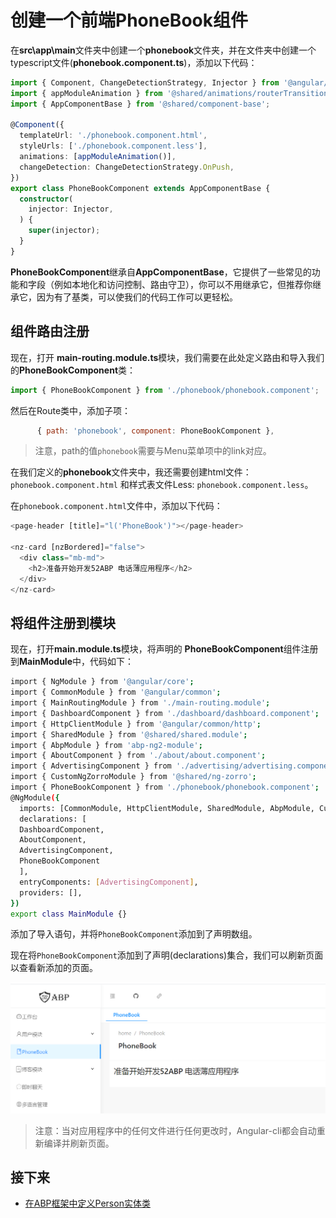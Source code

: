 # 创建一个前端PhoneBook组件

在**src\app\main**文件夹中创建一个**phonebook**文件夹，并在文件夹中创建一个typescript文件(**phonebook.component.ts**)，添加以下代码：

```ts
import { Component, ChangeDetectionStrategy, Injector } from '@angular/core';
import { appModuleAnimation } from '@shared/animations/routerTransition';
import { AppComponentBase } from '@shared/component-base';

@Component({
  templateUrl: './phonebook.component.html',
  styleUrls: ['./phonebook.component.less'],
  animations: [appModuleAnimation()],
  changeDetection: ChangeDetectionStrategy.OnPush,
})
export class PhoneBookComponent extends AppComponentBase {
  constructor(
    injector: Injector,
  ) {
    super(injector);
  }
}
```

**PhoneBookComponent**继承自**AppComponentBase**，它提供了一些常见的功能和字段（例如本地化和访问控制、路由守卫），你可以不用继承它，但推荐你继承它，因为有了基类，可以使我们的代码工作可以更轻松。

## 组件路由注册

现在，打开 **main-routing.module.ts**模块，我们需要在此处定义路由和导入我们的**PhoneBookComponent**类：

```js
import { PhoneBookComponent } from './phonebook/phonebook.component';

```
然后在Route类中，添加子项：

```js
      { path: 'phonebook', component: PhoneBookComponent },
```

> 注意，path的值`phonebook`需要与Menu菜单项中的link对应。

在我们定义的**phonebook**文件夹中，我还需要创建html文件：`phonebook.component.html`
和样式表文件Less: `phonebook.component.less`。

在`phonebook.component.html`文件中，添加以下代码：

```js
<page-header [title]="l('PhoneBook')"></page-header>

<nz-card [nzBordered]="false">
  <div class="mb-md">
    <h2>准备开始开发52ABP 电话薄应用程序</h2>
  </div>
</nz-card>
```



## 将组件注册到模块

现在，打开**main.module.ts**模块，将声明的 **PhoneBookComponent**组件注册到**MainModule**中，代码如下：

```bash
import { NgModule } from '@angular/core';
import { CommonModule } from '@angular/common';
import { MainRoutingModule } from './main-routing.module';
import { DashboardComponent } from './dashboard/dashboard.component';
import { HttpClientModule } from '@angular/common/http';
import { SharedModule } from '@shared/shared.module';
import { AbpModule } from 'abp-ng2-module';
import { AboutComponent } from './about/about.component';
import { AdvertisingComponent } from './advertising/advertising.component';
import { CustomNgZorroModule } from '@shared/ng-zorro';
import { PhoneBookComponent } from './phonebook/phonebook.component';
@NgModule({
  imports: [CommonModule, HttpClientModule, SharedModule, AbpModule, CustomNgZorroModule, MainRoutingModule],
  declarations: [
  DashboardComponent, 
  AboutComponent, 
  AdvertisingComponent, 
  PhoneBookComponent
  ],
  entryComponents: [AdvertisingComponent],
  providers: [],
})
export class MainModule {}
```


添加了导入语句，并将`PhoneBookComponent`添加到了声明数组。

现在将`PhoneBookComponent`添加到了声明(declarations)集合，我们可以刷新页面以查看新添加的页面。

![PhoneBookComponent组件初始化](images/3.1.png)

 > 注意：当对应用程序中的任何文件进行任何更改时，Angular-cli都会自动重新编译并刷新页面。
 
 
## 接下来

- [在ABP框架中定义Person实体类](4.Creating-Person-Entity.md)
